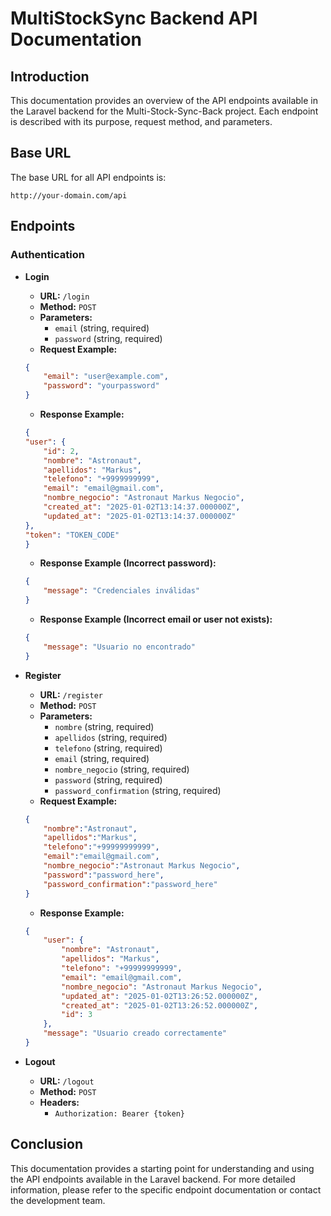 # MultiStockSync Backend API Documentation

## Introduction
This documentation provides an overview of the API endpoints available in the Laravel backend for the Multi-Stock-Sync-Back project. Each endpoint is described with its purpose, request method, and parameters.

## Base URL
The base URL for all API endpoints is:

```
http://your-domain.com/api
```

## Endpoints

### Authentication
- **Login**
    - **URL:** `/login`
    - **Method:** `POST`
    - **Parameters:**
        - `email` (string, required)
        - `password` (string, required)
    - **Request Example:**
    ```json
    {
        "email": "user@example.com",
        "password": "yourpassword"
    }
    ```
    - **Response Example:**
    ```json
    {
    "user": {
        "id": 2,
        "nombre": "Astronaut",
        "apellidos": "Markus",
        "telefono": "+9999999999",
        "email": "email@gmail.com",
        "nombre_negocio": "Astronaut Markus Negocio",
        "created_at": "2025-01-02T13:14:37.000000Z",
        "updated_at": "2025-01-02T13:14:37.000000Z"
    },
    "token": "TOKEN_CODE"
    }
    ```
    - **Response Example (Incorrect password):**
    ```json
    {
        "message": "Credenciales inválidas"
    }
    ```
    - **Response Example (Incorrect email or user not exists):**
    ```json
    {
        "message": "Usuario no encontrado"
    }
    ```


- **Register**
    - **URL:** `/register`
    - **Method:** `POST`
    - **Parameters:**
        - `nombre` (string, required)
        - `apellidos` (string, required)
        - `telefono` (string, required)
        - `email` (string, required)
        - `nombre_negocio` (string, required)
        - `password` (string, required)
        - `password_confirmation` (string, required)
    - **Request Example:**
    ```json
    {
        "nombre":"Astronaut",
        "apellidos":"Markus",
        "telefono":"+99999999999",
        "email":"email@gmail.com",
        "nombre_negocio":"Astronaut Markus Negocio",
        "password":"password_here",
        "password_confirmation":"password_here"
    }
    ```
    - **Response Example:**
    ```json
    {
        "user": {
            "nombre": "Astronaut",
            "apellidos": "Markus",
            "telefono": "+99999999999",
            "email": "email@gmail.com",
            "nombre_negocio": "Astronaut Markus Negocio",
            "updated_at": "2025-01-02T13:26:52.000000Z",
            "created_at": "2025-01-02T13:26:52.000000Z",
            "id": 3
        },
        "message": "Usuario creado correctamente"
    }
    ```

- **Logout**
    - **URL:** `/logout`
    - **Method:** `POST`
    - **Headers:**
        - `Authorization: Bearer {token}`


## Conclusion
This documentation provides a starting point for understanding and using the API endpoints available in the Laravel backend. For more detailed information, please refer to the specific endpoint documentation or contact the development team.